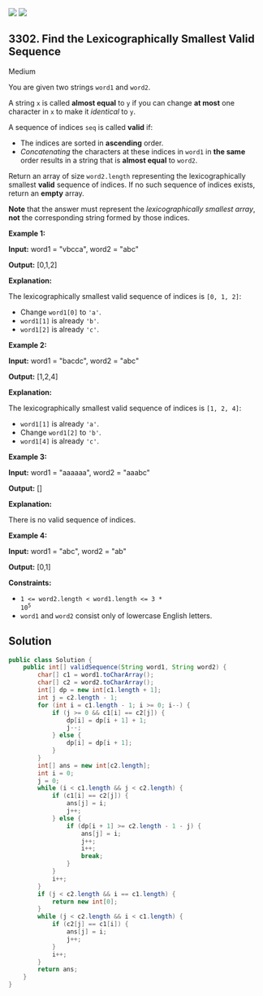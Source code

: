 [![](https://img.shields.io/github/stars/javadev/LeetCode-in-Java?label=Stars&style=flat-square)](https://github.com/javadev/LeetCode-in-Java)
[![](https://img.shields.io/github/forks/javadev/LeetCode-in-Java?label=Fork%20me%20on%20GitHub%20&style=flat-square)](https://github.com/javadev/LeetCode-in-Java/fork)

## 3302\. Find the Lexicographically Smallest Valid Sequence

Medium

You are given two strings `word1` and `word2`.

A string `x` is called **almost equal** to `y` if you can change **at most** one character in `x` to make it _identical_ to `y`.

A sequence of indices `seq` is called **valid** if:

*   The indices are sorted in **ascending** order.
*   _Concatenating_ the characters at these indices in `word1` in **the same** order results in a string that is **almost equal** to `word2`.

Return an array of size `word2.length` representing the lexicographically smallest **valid** sequence of indices. If no such sequence of indices exists, return an **empty** array.

**Note** that the answer must represent the _lexicographically smallest array_, **not** the corresponding string formed by those indices.

**Example 1:**

**Input:** word1 = "vbcca", word2 = "abc"

**Output:** [0,1,2]

**Explanation:**

The lexicographically smallest valid sequence of indices is `[0, 1, 2]`:

*   Change `word1[0]` to `'a'`.
*   `word1[1]` is already `'b'`.
*   `word1[2]` is already `'c'`.

**Example 2:**

**Input:** word1 = "bacdc", word2 = "abc"

**Output:** [1,2,4]

**Explanation:**

The lexicographically smallest valid sequence of indices is `[1, 2, 4]`:

*   `word1[1]` is already `'a'`.
*   Change `word1[2]` to `'b'`.
*   `word1[4]` is already `'c'`.

**Example 3:**

**Input:** word1 = "aaaaaa", word2 = "aaabc"

**Output:** []

**Explanation:**

There is no valid sequence of indices.

**Example 4:**

**Input:** word1 = "abc", word2 = "ab"

**Output:** [0,1]

**Constraints:**

*   <code>1 <= word2.length < word1.length <= 3 * 10<sup>5</sup></code>
*   `word1` and `word2` consist only of lowercase English letters.

## Solution

```java
public class Solution {
    public int[] validSequence(String word1, String word2) {
        char[] c1 = word1.toCharArray();
        char[] c2 = word2.toCharArray();
        int[] dp = new int[c1.length + 1];
        int j = c2.length - 1;
        for (int i = c1.length - 1; i >= 0; i--) {
            if (j >= 0 && c1[i] == c2[j]) {
                dp[i] = dp[i + 1] + 1;
                j--;
            } else {
                dp[i] = dp[i + 1];
            }
        }
        int[] ans = new int[c2.length];
        int i = 0;
        j = 0;
        while (i < c1.length && j < c2.length) {
            if (c1[i] == c2[j]) {
                ans[j] = i;
                j++;
            } else {
                if (dp[i + 1] >= c2.length - 1 - j) {
                    ans[j] = i;
                    j++;
                    i++;
                    break;
                }
            }
            i++;
        }
        if (j < c2.length && i == c1.length) {
            return new int[0];
        }
        while (j < c2.length && i < c1.length) {
            if (c2[j] == c1[i]) {
                ans[j] = i;
                j++;
            }
            i++;
        }
        return ans;
    }
}
```